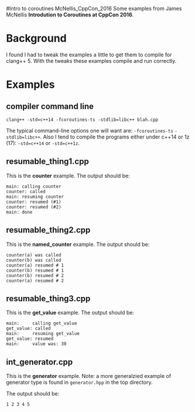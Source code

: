 #Intro to coroutines McNellis_CppCon_2016
Some examples from James McNellis **Introdution to Coroutines at CppCon 2016**.

# Background
I found I had to tweak the examples a little to get them to compile for clang++ 5.  With the tweaks these examples compile and run correctly.

# Examples
## compiler command line
```
clang++ -std=c++14 -fcoroutines-ts -stdlib=libc++ blah.cpp
```
The typical command-line options one will want are: `-fcoroutines-ts` `-stdlib=libc++`.  Also I tend to compile the programs either under c++14 or 1z (17): `-std=c++14` or `-std=c++1z`.

## resumable_thing1.cpp
This is the **counter** example.  The output should be:

```
main: calling counter
counter: called
main: resuming counter
counter: resumed (#1)
counter: resumed (#2)
main: done
```


## resumable_thing2.cpp
This is the **named_counter** example.  The output should be:

```
counter(a) was called
counter(b) was called
counter(a) resumed # 1
counter(b) resumed # 1
counter(b) resumed # 2
counter(a) resumed # 2
```
## resumable_thing3.cpp
This is the **get_value** example.  The output should be:

```
main:     calling get_value
get_value: called
main:     resuming get_value
get_value: resumed
main:     value was: 30
```

## int_generator.cpp
This is the **generator** example.  Note: a more generalzied example of generator type is found in `generator.hpp` in the top directory.

The output should be:

```
1 2 3 4 5
```

